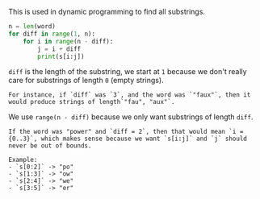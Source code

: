 This is used in dynamic programming to find all substrings.

```python
n = len(word)
for diff in range(1, n):
	for i in range(n - diff):
		j = i + diff
		print(s[i:j])
```

`diff` is the length of the substring, we start at `1` because we don't really care for substrings of length `0` (empty strings). 

```ad-example
For instance, if `diff` was `3`, and the word was `"faux"`, then it would produce strings of length`"fau", "aux"`.
```

We use `range(n - diff)` because we only want substrings of length `diff`. 

```ad-example
If the word was "power" and `diff = 2`, then that would mean `i = {0..3}`, which makes sense because we want `s[i:j]` and `j` should never be out of bounds.

Example:
- `s[0:2]` -> "po"
- `s[1:3]` -> "ow"
- `s[2:4]` -> "we"
- `s[3:5]` -> "er"
```

